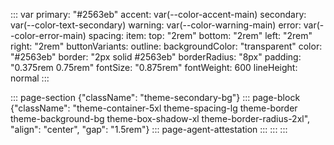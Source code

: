 ::: var
primary: "#2563eb"
accent: var(--color-accent-main)
secondary: var(--color-text-secondary)
warning: var(--color-warning-main)
error: var(--color-error-main)
spacing:
  item:
    top: "2rem"
    bottom: "2rem"
    left: "2rem"
    right: "2rem"
buttonVariants:
  outline:
    backgroundColor: "transparent"
    color: "#2563eb"
    border: "2px solid #2563eb"
    borderRadius: "8px"
    padding: "0.375rem 0.75rem"
    fontSize: "0.875rem"
    fontWeight: 600
    lineHeight: normal
:::

::: page-section {"className": "theme-secondary-bg"}
  ::: page-block {"className": "theme-container-5xl theme-spacing-lg theme-border theme-background-bg theme-box-shadow-xl theme-border-radius-2xl", "align": "center", "gap": "1.5rem"}
    ::: page-agent-attestation
    :::
  :::
:::